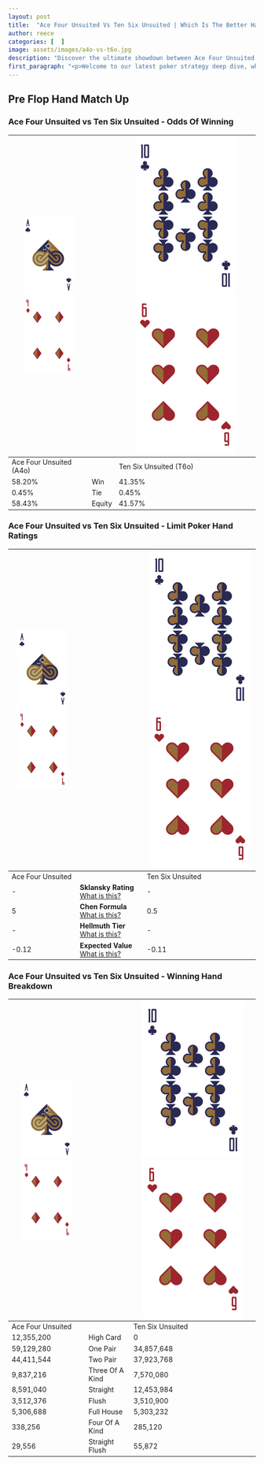 ```yaml
---
layout: post
title:  "Ace Four Unsuited Vs Ten Six Unsuited | Which Is The Better Hand In Poker? A Complete Guide"
author: reece
categories: [  ]
image: assets/images/a4o-vs-t6o.jpg
description: "Discover the ultimate showdown between Ace Four Unsuited and Ten Six Unsuited in poker! Uncover the odds, strategies, and scenarios where one hand triumphs over the other. Get ready to up your poker game with this thrilling analysis."
first_paragraph: "<p>Welcome to our latest poker strategy deep dive, where we're pitting two distinct hands against each other in a high-stakes showdown: Ace Four Unsuited vs Ten Six Unsuited.</p><p>In the dynamic world of poker, every decision counts, and knowing which hand holds the upper hand is key to your success at the table.</p><p>In this article, we'll dissect these two hands, explore the scenarios where one dominates the other, and equip you with the knowledge to make strategic choices that can tip the odds in your favor.</p><p>Get ready to unravel the intriguing dynamics of these poker hands and elevate your game to new heights.</p>"
---
```




[comment]: # (sp0)

## Pre Flop Hand Match Up

<div class="table hand-ratings" markdown="1"> 



### Ace Four Unsuited vs Ten Six Unsuited - Odds Of Winning


    
| ![image info](assets/images/hand1/A.png) ![image info](assets/images/hand1/4o.png) |  | ![image info](assets/images/hand2/T.png) ![image info](assets/images/hand2/6o.png) |
| -------- | -------- | -------- |
| Ace Four Unsuited (A4o) |  | Ten Six Unsuited (T6o) |
| 58.20% | Win | 41.35% |
| 0.45% | Tie | 0.45% |
| 58.43% | Equity | 41.57% |




[comment]: # (sp1)



### Ace Four Unsuited vs Ten Six Unsuited - Limit Poker Hand Ratings


    
| ![image info](assets/images/hand1/A.png) ![image info](assets/images/hand1/4o.png) |  | ![image info](assets/images/hand2/T.png) ![image info](assets/images/hand2/6o.png) |
| -------- | -------- | -------- |
| Ace Four Unsuited |  | Ten Six Unsuited |
| - | **Sklansky Rating** [What is this?](/sklansky-rating-explained) | - |
| 5 | **Chen Formula** [What is this?](/chen-formula-explained) | 0.5 |
| - | **Hellmuth Tier** [What is this?](/Hellmuth-tier-explained) | - |
| -0.12 | **Expected Value** [What is this?](/expected-value-explained) | -0.11 |




[comment]: # (sp2)



### Ace Four Unsuited vs Ten Six Unsuited - Winning Hand Breakdown


    
| ![image info](assets/images/hand1/A.png) ![image info](assets/images/hand1/4o.png) |  | ![image info](assets/images/hand2/T.png) ![image info](assets/images/hand2/6o.png) |
| -------- | -------- | -------- |
| Ace Four Unsuited |  | Ten Six Unsuited |
| 12,355,200 | High Card | 0 |
| 59,129,280 | One Pair | 34,857,648 |
| 44,411,544 | Two Pair | 37,923,768 |
| 9,837,216 | Three Of A Kind | 7,570,080 |
| 8,591,040 | Straight | 12,453,984 |
| 3,512,376 | Flush | 3,510,900 |
| 5,306,688 | Full House | 5,303,232 |
| 338,256 | Four Of A Kind | 285,120 |
| 29,556 | Straight Flush | 55,872 |




[comment]: # (sp3)



</div>

[comment]: # (sp4)



[comment]: # (sp5)

